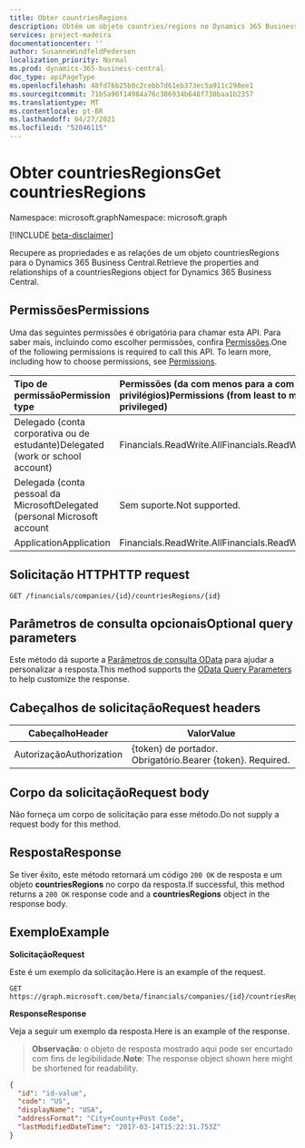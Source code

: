 ```yaml
---
title: Obter countriesRegions
description: Obtém um objeto countries/regions no Dynamics 365 Business Central.
services: project-madeira
documentationcenter: ''
author: SusanneWindfeldPedersen
localization_priority: Normal
ms.prod: dynamics-365-business-central
doc_type: apiPageType
ms.openlocfilehash: 48fd76b25b0c2cebb7d61eb373ec5a911c298ee1
ms.sourcegitcommit: 71b5a96f14984a76c386934b648f730baa1b2357
ms.translationtype: MT
ms.contentlocale: pt-BR
ms.lasthandoff: 04/27/2021
ms.locfileid: "52046115"
---
```

# <a name="get-countriesregions"></a><span data-ttu-id="95a61-103">Obter countriesRegions</span><span class="sxs-lookup"><span data-stu-id="95a61-103">Get countriesRegions</span></span>

<span data-ttu-id="95a61-104">Namespace: microsoft.graph</span><span class="sxs-lookup"><span data-stu-id="95a61-104">Namespace: microsoft.graph</span></span>

[!INCLUDE [beta-disclaimer](../../includes/beta-disclaimer.md)]

<span data-ttu-id="95a61-105">Recupere as propriedades e as relações de um objeto countriesRegions para o Dynamics 365 Business Central.</span><span class="sxs-lookup"><span data-stu-id="95a61-105">Retrieve the properties and relationships of a countriesRegions object for Dynamics 365 Business Central.</span></span>

## <a name="permissions"></a><span data-ttu-id="95a61-106">Permissões</span><span class="sxs-lookup"><span data-stu-id="95a61-106">Permissions</span></span>
<span data-ttu-id="95a61-p101">Uma das seguintes permissões é obrigatória para chamar esta API. Para saber mais, incluindo como escolher permissões, confira [Permissões](/graph/permissions-reference).</span><span class="sxs-lookup"><span data-stu-id="95a61-p101">One of the following permissions is required to call this API. To learn more, including how to choose permissions, see [Permissions](/graph/permissions-reference).</span></span>

|<span data-ttu-id="95a61-109">Tipo de permissão</span><span class="sxs-lookup"><span data-stu-id="95a61-109">Permission type</span></span> |<span data-ttu-id="95a61-110">Permissões (da com menos para a com mais privilégios)</span><span class="sxs-lookup"><span data-stu-id="95a61-110">Permissions (from least to most privileged)</span></span>|
|:---------------|:------------------------------------------|
|<span data-ttu-id="95a61-111">Delegado (conta corporativa ou de estudante)</span><span class="sxs-lookup"><span data-stu-id="95a61-111">Delegated (work or school account)</span></span>|<span data-ttu-id="95a61-112">Financials.ReadWrite.All</span><span class="sxs-lookup"><span data-stu-id="95a61-112">Financials.ReadWrite.All</span></span> |
|<span data-ttu-id="95a61-113">Delegada (conta pessoal da Microsoft</span><span class="sxs-lookup"><span data-stu-id="95a61-113">Delegated (personal Microsoft account</span></span>|<span data-ttu-id="95a61-114">Sem suporte.</span><span class="sxs-lookup"><span data-stu-id="95a61-114">Not supported.</span></span>|
|<span data-ttu-id="95a61-115">Application</span><span class="sxs-lookup"><span data-stu-id="95a61-115">Application</span></span>|<span data-ttu-id="95a61-116">Financials.ReadWrite.All</span><span class="sxs-lookup"><span data-stu-id="95a61-116">Financials.ReadWrite.All</span></span>|

## <a name="http-request"></a><span data-ttu-id="95a61-117">Solicitação HTTP</span><span class="sxs-lookup"><span data-stu-id="95a61-117">HTTP request</span></span>
```http
GET /financials/companies/{id}/countriesRegions/{id}
```

## <a name="optional-query-parameters"></a><span data-ttu-id="95a61-118">Parâmetros de consulta opcionais</span><span class="sxs-lookup"><span data-stu-id="95a61-118">Optional query parameters</span></span>
<span data-ttu-id="95a61-119">Este método dá suporte a [Parâmetros de consulta OData](/graph/query-parameters) para ajudar a personalizar a resposta.</span><span class="sxs-lookup"><span data-stu-id="95a61-119">This method supports the [OData Query Parameters](/graph/query-parameters) to help customize the response.</span></span>

## <a name="request-headers"></a><span data-ttu-id="95a61-120">Cabeçalhos de solicitação</span><span class="sxs-lookup"><span data-stu-id="95a61-120">Request headers</span></span>
|<span data-ttu-id="95a61-121">Cabeçalho</span><span class="sxs-lookup"><span data-stu-id="95a61-121">Header</span></span>|<span data-ttu-id="95a61-122">Valor</span><span class="sxs-lookup"><span data-stu-id="95a61-122">Value</span></span>|
|------|-----|
|<span data-ttu-id="95a61-123">Autorização</span><span class="sxs-lookup"><span data-stu-id="95a61-123">Authorization</span></span>  |<span data-ttu-id="95a61-p102">{token} de portador. Obrigatório.</span><span class="sxs-lookup"><span data-stu-id="95a61-p102">Bearer {token}. Required.</span></span> |

## <a name="request-body"></a><span data-ttu-id="95a61-126">Corpo da solicitação</span><span class="sxs-lookup"><span data-stu-id="95a61-126">Request body</span></span>
<span data-ttu-id="95a61-127">Não forneça um corpo de solicitação para esse método.</span><span class="sxs-lookup"><span data-stu-id="95a61-127">Do not supply a request body for this method.</span></span>

## <a name="response"></a><span data-ttu-id="95a61-128">Resposta</span><span class="sxs-lookup"><span data-stu-id="95a61-128">Response</span></span>
<span data-ttu-id="95a61-129">Se tiver êxito, este método retornará um código `200 OK` de resposta e um objeto **countriesRegions** no corpo da resposta.</span><span class="sxs-lookup"><span data-stu-id="95a61-129">If successful, this method returns a `200 OK` response code and a **countriesRegions** object in the response body.</span></span>

## <a name="example"></a><span data-ttu-id="95a61-130">Exemplo</span><span class="sxs-lookup"><span data-stu-id="95a61-130">Example</span></span>

<span data-ttu-id="95a61-131">**Solicitação**</span><span class="sxs-lookup"><span data-stu-id="95a61-131">**Request**</span></span>

<span data-ttu-id="95a61-132">Este é um exemplo da solicitação.</span><span class="sxs-lookup"><span data-stu-id="95a61-132">Here is an example of the request.</span></span>
```http
GET https://graph.microsoft.com/beta/financials/companies/{id}/countriesRegions/{id}
```

<span data-ttu-id="95a61-133">**Response**</span><span class="sxs-lookup"><span data-stu-id="95a61-133">**Response**</span></span>

<span data-ttu-id="95a61-134">Veja a seguir um exemplo da resposta.</span><span class="sxs-lookup"><span data-stu-id="95a61-134">Here is an example of the response.</span></span> 

> <span data-ttu-id="95a61-135">**Observação**: o objeto de resposta mostrado aqui pode ser encurtado com fins de legibilidade.</span><span class="sxs-lookup"><span data-stu-id="95a61-135">**Note**: The response object shown here might be shortened for readability.</span></span>

```json
{
  "id": "id-value",
  "code": "US",
  "displayName": "USA",
  "addressFormat": "City+County+Post Code",
  "lastModifiedDateTime": "2017-03-14T15:22:31.753Z"
}
```


